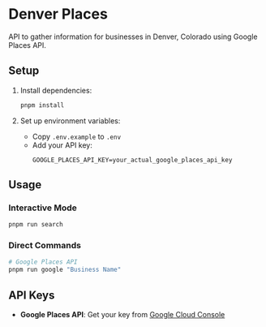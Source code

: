 # Denver Places

API to gather information for businesses in Denver, Colorado using Google Places API.

## Setup

1. Install dependencies:

   ```bash
   pnpm install
   ```

2. Set up environment variables:
   - Copy `.env.example` to `.env`
   - Add your API key:
     ```
     GOOGLE_PLACES_API_KEY=your_actual_google_places_api_key
     ```

## Usage

### Interactive Mode

```bash
pnpm run search
```

### Direct Commands

```bash
# Google Places API
pnpm run google "Business Name"
```

## API Keys

- **Google Places API**: Get your key from [Google Cloud Console](https://console.cloud.google.com/)
